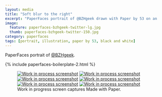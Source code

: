 ```yaml
---
layout: media
title: "Soft blur to the right"
excerpt: "PaperFaces portrait of @BZHgeek drawn with Paper by 53 on an iPad."
image: 
  feature: paperfaces-bzhgeek-twitter-lg.jpg
  thumb: paperfaces-bzhgeek-twitter-150.jpg
category: paperfaces
tags: [portrait, illustration, paper by 53, black and white]
---
```


PaperFaces portrait of [@BZHgeek](http://twitter.com/BZHgeek).

{% include paperfaces-boilerplate-2.html %}

<figure class="third">
	<a href="{{ site.url }}/images/paperfaces-bzhgeek-process-1-lg.jpg"><img src="{{ site.url }}/images/paperfaces-bzhgeek-process-1-600.jpg" alt="Work in process screenshot"></a>
	<a href="{{ site.url }}/images/paperfaces-bzhgeek-process-2-lg.jpg"><img src="{{ site.url }}/images/paperfaces-bzhgeek-process-2-600.jpg" alt="Work in process screenshot"></a>
	<a href="{{ site.url }}/images/paperfaces-bzhgeek-process-3-lg.jpg"><img src="{{ site.url }}/images/paperfaces-bzhgeek-process-3-600.jpg" alt="Work in process screenshot"></a>
	<a href="{{ site.url }}/images/paperfaces-bzhgeek-process-4-lg.jpg"><img src="{{ site.url }}/images/paperfaces-bzhgeek-process-4-600.jpg" alt="Work in process screenshot"></a>
	<a href="{{ site.url }}/images/paperfaces-bzhgeek-process-5-lg.jpg"><img src="{{ site.url }}/images/paperfaces-bzhgeek-process-5-600.jpg" alt="Work in process screenshot"></a>
	<a href="{{ site.url }}/images/paperfaces-bzhgeek-process-6-lg.jpg"><img src="{{ site.url }}/images/paperfaces-bzhgeek-process-6-600.jpg" alt="Work in process screenshot"></a>
	<figcaption>Work in progress screen captures Made with Paper.</figcaption>
</figure>